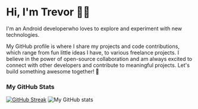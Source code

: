 # Hi, I'm Trevor 👋🏾

<!--
**Trevor97/Trevor97** is a ✨ _special_ ✨ repository because its `README.md` (this file) appears on your GitHub profile. -->

I'm an Android developerwho loves to explore and experiment with new technologies.

My GitHub profile is where I share my projects and code contributions, which range from fun little ideas I have, to various freelance projects. 
I believe in the power of open-source collaboration and am always excited to connect with other developers and contribute to meaningful projects. Let's build something awesome together! 🚀

### My GitHub Stats

[![GitHub Streak](https://github-readme-streak-stats.herokuapp.com?user=Trevor97&border_radius=20&date_format=j%20M%5B%20Y%5D)](https://git.io/streak-stats)
![My GitHub stats](https://github-readme-stats.vercel.app/api?username=Trevor97&show_icons=true&theme=radical)

<!-- Here are some ideas to get you started:

- 🔭 I’m currently turning my ideas into fun little apps
- 🌱 I’m currently learning ...
- 👯 I’m looking to collaborate on ...
- 🤔 I’m looking for help with ...
- 💬 Ask me about ...
- 📫 How to reach me: ...
- 😄 Pronouns: ...
- ⚡ Fun fact: ...
-->
